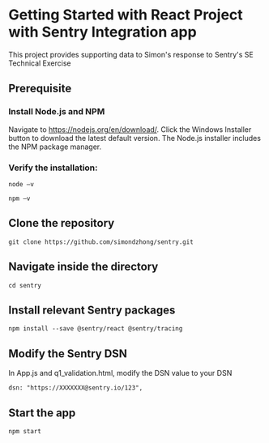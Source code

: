 # Getting Started with React Project with Sentry Integration app

This project provides supporting data to Simon's response to Sentry's SE Technical Exercise 

## Prerequisite 
### Install Node.js and NPM
Navigate to https://nodejs.org/en/download/. Click the Windows Installer button to download the latest default version.
The Node.js installer includes the NPM package manager.

### Verify the installation:
```
node –v
```
```
npm –v
```

## Clone the repository
```
git clone https://github.com/simondzhong/sentry.git
```

## Navigate inside the directory
```
cd sentry
```

## Install relevant Sentry packages
```
npm install --save @sentry/react @sentry/tracing
```

## Modify the Sentry DSN
In App.js and q1_validation.html, modify the DSN value to your DSN
```
dsn: "https://XXXXXXX@sentry.io/123",
```

## Start the app
```
npm start
```
